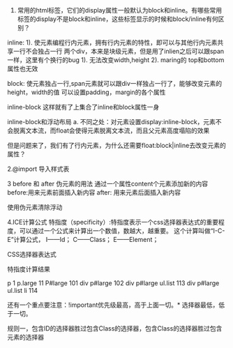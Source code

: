 1. 常用的html标签，它们的display属性一般默认为block和inline。有哪些常用标签的display不是block和inline，这些标签显示的时候和block/inline有何区别？

inline:
1). 使元素编程行内元素，拥有行内元素的特性，即可以与其他行内元素共享一行不会独占一行
两个div，本来是块级元素，但是用了inlien之后可以跟span一样，这里有个换行的bug
1). 无法改变width,height
2). maring的 top和bottom属性也无效

block:
使元素独占一行,span元素就可以跟div一样独占一行了，能够改变元素的height，width的值
可以设置padding，margin的各个属性

inline-block 这样就有了上集合了inline和block属性一身

inline-block和浮动布局
a. 不同之处：对元素设置display:inline-block，元素不会脱离文本流，而float会使得元素脱离文本流，而且父元素高度塌陷的效果

但是问题来了，我们有了行内元素，为什么还需要float:block|inline去改变元素的属性？

2.@import 导入样式表


3 before 和 after 伪元素的用法
通过一个属性content个元素添加新的内容
before:用来元素前面插入新内容
after: 用来元素后面插入新内容

使用伪元素清除浮动

4.ICE计算公式
特指度（specificity）:特指度表示一个css选择器表达式的重要程度，可以通过一个公式来计算出一个数值，数越大，越重要。
这个计算叫做“I-C-E”计算公式，
I——Id；
C——Class；
E——Element；

CSS选择器表达式

特指度计算结果

p
1
p.large
11
P#large
101
div p#large
102
div p#large ul.list
113
div p#large ul.list li
114

还有一个重点要注意：!important优先级最高，高于上面一切。* 选择器最低，低于一切。


规则一，包含ID的选择器胜过包含Class的选择器，包含Class的选择器胜过包含元素的选择器